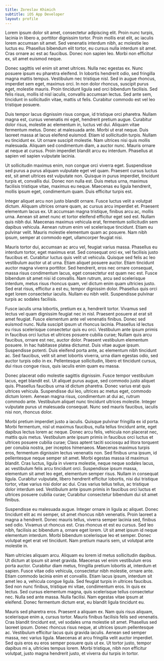 ```yaml
---
title: Zoreslav Khimich
subtitle: iOS App Developer
layout: profile
---
```


Lorem ipsum dolor sit amet, consectetur adipiscing elit. Proin nunc turpis, lacinia in libero a, porttitor dignissim tortor. Proin mollis erat elit, ac iaculis lorem accumsan sit amet. Sed venenatis interdum nibh, ac molestie leo luctus eu. Phasellus bibendum elit tortor, eu cursus nulla interdum sit amet. Cras ornare ac est ac faucibus. Donec non sapien leo. Morbi non efficitur ex, sit amet euismod neque.

<article>
Donec sagittis vel enim sit amet ultrices. Nulla nec egestas ex. Nunc posuere ipsum eu pharetra eleifend. In lobortis hendrerit odio, sed fringilla magna mattis tempus. Vestibulum nec tristique nisl. Sed in augue rhoncus, imperdiet sem eget, maximus orci. In non dolor rhoncus, suscipit purus eget, molestie mauris. Proin tincidunt ligula sed orci bibendum facilisis. Sed felis risus, mollis id nisl iaculis, convallis accumsan lectus. Sed ante sem, tincidunt in sollicitudin vitae, mattis ut felis. Curabitur commodo est vel leo tristique posuere.
</article>

Duis tempor lacus dignissim risus congue, id tristique orci pharetra. Nullam magna est, cursus venenatis mi eget, hendrerit pretium augue. Curabitur dolor risus, molestie ac elementum in, luctus vel dui. Aliquam vitae fermentum metus. Donec at malesuada ante. Morbi ut erat neque. Duis laoreet massa at lacus eleifend euismod. Etiam id sollicitudin turpis. Nullam eu tincidunt ex. Ut ornare suscipit molestie. Nam ultrices nisi quis mollis malesuada. Aliquam sed condimentum diam, a auctor nunc. Mauris ornare at neque at cursus. Proin imperdiet blandit arcu eu interdum. Phasellus at sapien vel sapien vulputate lacinia.

Ut sollicitudin maximus enim, non congue orci viverra eget. Suspendisse sed purus a purus aliquam vulputate eget vel quam. Praesent cursus luctus est, sit amet ultrices est vulputate non. Quisque in purus imperdiet, tincidunt turpis et, convallis dui. Donec non nulla est. Duis metus urna, maximus facilisis tristique vitae, maximus eu neque. Maecenas eu ligula hendrerit, mollis ipsum eget, condimentum quam. Duis efficitur turpis est.

Integer aliquet arcu non justo blandit ornare. Fusce luctus velit a volutpat dictum. Aliquam ultrices ornare quam, ac cursus arcu imperdiet et. Praesent elementum lacus ex. Ut accumsan magna tristique, finibus arcu ac, mollis urna. Aenean sit amet nunc et tortor eleifend efficitur eget sed est. Nullam quis nibh dui. Maecenas maximus vehicula erat, fermentum sollicitudin sem dapibus vehicula. Aenean rutrum enim vel scelerisque tincidunt. Etiam eu pulvinar velit. Mauris molestie elementum quam ac posuere. Nam nibh ipsum, semper at commodo eget, ullamcorper feugiat nisi.

Mauris tortor dui, accumsan ac arcu vel, feugiat varius massa. Phasellus eu interdum tortor, eget maximus erat. Sed consequat orci ex, vel facilisis justo faucibus et. Curabitur luctus quis velit ut vehicula. Quisque sed felis ac leo vestibulum auctor ut at urna. Etiam aliquet posuere auctor. Etiam tincidunt auctor magna viverra porttitor. Sed hendrerit, eros nec ornare consequat, massa risus condimentum lacus, eget consectetur est quam nec est. Fusce bibendum sit amet nisi id convallis. Nam rutrum, arcu sed scelerisque interdum, metus risus rhoncus quam, vel dictum enim quam ultricies justo. Sed erat risus, efficitur a est eu, tempor dignissim dolor. Phasellus quis orci eget lorem consectetur iaculis. Nullam eu nibh velit. Suspendisse pulvinar turpis ac sodales facilisis.

Fusce iaculis urna lobortis, pretium ex a, hendrerit tortor. Vivamus sed lectus vel quam dignissim feugiat nec in nisl. Praesent posuere at erat sit amet feugiat. Fusce elementum ante vel venenatis finibus. Donec sed euismod nunc. Nulla suscipit ipsum ut rhoncus lacinia. Phasellus id lectus eu risus scelerisque consectetur quis eu orci. Vestibulum ante ipsum primis in faucibus orci luctus et ultrices posuere cubilia curae; Nullam quis arcu faucibus, ornare est nec, auctor dolor. Praesent vestibulum elementum posuere. In hac habitasse platea dictumst. Duis vitae augue ipsum. Suspendisse potenti. Duis eleifend porta ante, ac elementum nibh tincidunt ac. Sed faucibus, velit sit amet lobortis viverra, urna diam egestas odio, sed auctor turpis odio in ex. Pellentesque sollicitudin, libero et tincidunt cursus, dui risus congue risus, quis iaculis enim quam eu massa.

Donec placerat odio molestie sagittis dignissim. Fusce tempor vestibulum lacus, eget blandit est. Ut aliquet purus augue, sed commodo justo aliquet quis. Phasellus faucibus urna id dictum pharetra. Donec varius erat quis ultrices vehicula. Suspendisse dui leo, ultrices ac metus eget, commodo dictum lorem. Aenean magna risus, condimentum at dui ac, rutrum commodo ante. Vestibulum aliquet nunc tincidunt ultrices molestie. Integer vulputate purus ut malesuada consequat. Nunc sed mauris faucibus, iaculis nisi non, rhoncus dolor.

Morbi pretium imperdiet justo a iaculis. Quisque pulvinar fringilla ex id porta. Morbi fermentum, nisl ut maximus faucibus, nulla tellus tincidunt ante, eget dapibus lectus lorem ac neque. Donec arcu felis, vehicula non placerat nec, mattis quis metus. Vestibulum ante ipsum primis in faucibus orci luctus et ultrices posuere cubilia curae; Class aptent taciti sociosqu ad litora torquent per conubia nostra, per inceptos himenaeos. Maecenas maximus turpis eros, fermentum dignissim lectus venenatis non. Sed finibus urna ipsum, id pellentesque neque semper sit amet. Morbi egestas massa id maximus blandit. Cras luctus, ligula in viverra molestie, neque neque sodales lacus, ac vestibulum felis arcu tincidunt orci. Suspendisse ipsum massa, elementum sit amet leo eget, elementum semper risus. Nullam in consequat ligula. Curabitur vulputate, libero hendrerit efficitur lobortis, nisi dui tristique tortor, vitae varius nisi dolor ac dui. Cras varius tellus tellus, ac tristique dolor interdum sed. Vestibulum ante ipsum primis in faucibus orci luctus et ultrices posuere cubilia curae; Curabitur consectetur bibendum dui sit amet finibus.

Suspendisse eu malesuada augue. Integer ornare in ligula ac aliquet. Donec tincidunt elit ac mi semper, sit amet rhoncus nibh venenatis. Proin laoreet a magna a hendrerit. Donec mauris tellus, viverra semper lacinia sed, finibus sed odio. Vivamus ut rhoncus est. Cras rhoncus et est eu cursus. Sed leo nibh, facilisis ac bibendum a, ornare eget lorem. Ut sit amet ipsum id neque elementum interdum. Morbi bibendum scelerisque leo et semper. Donec volutpat eget erat vel tincidunt. Nam pretium mauris sem, ut volutpat ante molestie in.

Nam ultricies aliquam arcu. Aliquam eu lorem id metus sollicitudin dapibus. Ut dictum at ipsum sit amet gravida. Maecenas vel enim vestibulum eros porta auctor. Curabitur diam metus, fringilla pretium lobortis at, interdum et sapien. Fusce vitae odio vehicula, consectetur nibh molestie, ornare ante. Etiam commodo lacinia enim et convallis. Etiam lacus ipsum, interdum sit amet leo a, vehicula congue ligula. Sed feugiat turpis in ultrices faucibus. Sed non nunc finibus, tristique mi vitae, condimentum eros. In quis ex lectus. Sed cursus elementum magna, quis scelerisque tellus consectetur nec. Nulla sed ante massa. Nulla facilisi. Nam egestas vitae ipsum at eleifend. Donec fermentum dictum erat, eu blandit ligula tincidunt eu.

Mauris sed pharetra eros. Praesent a aliquam ex. Nam quis risus aliquam, scelerisque enim a, cursus tortor. Mauris finibus facilisis felis sed venenatis. Cras blandit tincidunt est, vel sodales urna molestie sit amet. Phasellus sed laoreet ipsum. Donec rhoncus risus neque, at ultrices ipsum pellentesque ac. Vestibulum efficitur lacus quis gravida iaculis. Aenean sed semper massa, nec varius ligula. Maecenas at arcu fringilla velit auctor imperdiet. Sed quis eros eu eros semper posuere quis ut ex. Ut tortor justo, tempor dapibus mi a, ultricies tempus lorem. Morbi tristique, nibh non efficitur volutpat, justo magna hendrerit justo, et viverra dui turpis in tortor.